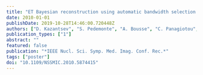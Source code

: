 ```yaml
---
title: "ET Bayesian reconstruction using automatic bandwidth selection for joint entropy optimization"
date: 2010-01-01
publishDate: 2019-10-28T14:46:00.720448Z
authors: ["D. Kazantsev", "S. Pedemonte", "A. Bousse", "C. Panagiotou", "S. Arridge", "B. F. Hutton", "S. Ourselin"]
publication_types: ["1"]
abstract: ""
featured: false
publication: "*IEEE Nucl. Sci. Symp. Med. Imag. Conf. Rec.*"
tags: ["poster"]
doi: "10.1109/NSSMIC.2010.5874415"
---
```


